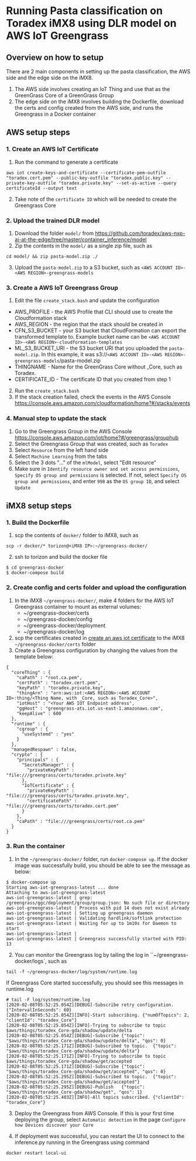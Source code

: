 # Running Pasta classification on Toradex iMX8 using DLR model on AWS IoT Greengrass

## Overview on how to setup

There are 2 main components in setting up the pasta classification, the AWS side and the edge side on the iMX8.

1. The AWS side involves creating an IoT Thing and use that as the GreenGrass Core of a GreenGrass Group
2. The edge side on the iMX8 involves building the Dockerfile, download the certs and config created from the AWS side, and runs the Greengrass in a Docker container

## AWS setup steps

### 1. Create an AWS IoT Certificate
1. Run the command to generate a certificate
```
aws iot create-keys-and-certificate --certificate-pem-outfile "toradex.cert.pem" --public-key-outfile "toradex.public.key" --private-key-outfile "toradex.private.key" --set-as-active --query certificateId --output text
```
2. Take note of the `certificate ID` which will be needed to create the Greengrass Core

### 2. Upload the trained DLR model
1. Download the folder `model/` from https://github.com/toradex/aws-nxp-ai-at-the-edge/tree/master/container_inference/model
2. Zip the contents in the `model/` as a single zip file, such as 
```
cd model/ && zip pasta-model.zip ./
```
3. Upload the `pasta-model.zip` to a S3 bucket, such as `<AWS ACCOUNT ID>-<AWS REGION>-greengrass-models`

### 3. Create a AWS IoT Greengrass Group
1. Edit the file `create_stack.bash` and update the configuration
* AWS_PROFILE - the AWS Profile that CLI should use to create the Cloudformation stack
* AWS_REGION - the region that the stack should be created in
* CFN_S3_BUCKET - your S3 bucket that CloudFormation can export the transformed template to. Example bucket name can be `<AWS ACCOUNT ID>-<AWS REGION>-cloudformation-templates`
* ML_S3_BUCKET_URI - the S3 bucket URI that you uploaded the `pasta-model.zip`. In this example, it was s3://`<AWS ACCOUNT ID>-<AWS REGION>-greengrass-models`/pasta-model.zip
* THINGNAME - Name for the GreenGrass Core without _Core, such as Toradex.
* CERTIFICATE_ID - The certificate ID that you created from step 1
2. Run the `create_stack.bash`
3. If the stack creation failed, check the events in the AWS Console https://console.aws.amazon.com/cloudformation/home?#/stacks/events

### 4. Manual step to update the stack
1. Go to the Greengrass Group in the AWS Console https://console.aws.amazon.com/iot/home?#/greengrass/grouphub
2. Select the Greengrass Group that was created, such as `Toradex`
3. Select `Resource` from the left hand side
4. Select `Machine Learning` from the tabs
5. Select the 3 dots "..." of the `mlModel`, select "Edit resource"
6. Make sure in `Identify resource owner and set access permissions`, `Specify OS group and permissions` is selected. If not, select `Specify OS group and permissions`, and enter `998` as the `OS group ID`, and select `Update`

## iMX8 setup steps

### 1. Build the Dockerfile
1. scp the contents of `docker/` folder to iMX8, such as
```
scp -r docker/* torizon@<iMX8 IP>:~/greengrass-docker/
```
2. ssh to torizon and build the docker file
```
$ cd greengrass-docker
$ docker-compose build
```

### 2. Create config and certs folder and upload the configuration
1. In the iMX8 `~/greengrass-docker/`, make 4 folders for the AWS IoT Greengrass container to mount as external volumes:
   * ~/greengrass-docker/certs
   * ~/greengrass-docker/config
   * ~/greengrass-docker/deployment
   * ~/greengrass-docker/log
1. scp the certificates created in [create an aws iot certificate](#1-create-an-aws-iot-certificate) to the iMX8 `~/greengrass-docker/certs` folder
2. Create a Greengrass configuration by changing the values from the template below:

```
{
  "coreThing" : {
    "caPath" : "root.ca.pem",
    "certPath" : "toradex.cert.pem",
    "keyPath" : "toradex.private.key",
    "thingArn" : "arn:aws:iot:<AWS REGION>:<AWS ACCOUNT ID>:thing/<Thing Name, with _Core, such as Toradex_Core>",
    "iotHost" : "<Your AWS IOT Endpoint address",
    "ggHost" : "greengrass-ats.iot.us-east-1.amazonaws.com",
    "keepAlive" : 600
  },
  "runtime" : {
    "cgroup" : {
      "useSystemd" : "yes"
    }
  },
  "managedRespawn" : false,
  "crypto" : {
    "principals" : {
      "SecretsManager" : {
        "privateKeyPath" : "file:///greengrass/certs/toradex.private.key"
      },
      "IoTCertificate" : {
        "privateKeyPath" : "file:///greengrass/certs/toradex.private.key",
        "certificatePath" : "file:///greengrass/certs/toradex.cert.pem"
      }
    },
    "caPath" : "file:///greengrass/certs/root.ca.pem"
  }
}
```

### 3. Run the container
1. In the `~/greengrass-docker/` folder, run `docker-compose up`. If the docker image was successfully build, you should be able to see the message as below:

```
$ docker-compose up
Starting aws-iot-greengrass-latest ... done
Attaching to aws-iot-greengrass-latest
aws-iot-greengrass-latest | grep: /greengrass/ggc/deployment/group/group.json: No such file or directory
aws-iot-greengrass-latest | Process with pid 14 does not exist already
aws-iot-greengrass-latest | Setting up greengrass daemon
aws-iot-greengrass-latest | Validating hardlink/softlink protection
aws-iot-greengrass-latest | Waiting for up to 1m10s for Daemon to start
aws-iot-greengrass-latest | 
aws-iot-greengrass-latest | Greengrass successfully started with PID: 13
```

2. You can monitor the Greengrass log by tailing the log in ``~/greengrass-docker/logs`, such as

```
tail -f ~/greengrass-docker/log/system/runtime.log
```

If Greengrass Core started successfully, you should see this messages in runtime.log

```
# tail -F log/system/runtime.log
[2020-02-08T05:52:25.054Z][DEBUG]-Subscribe retry configuration.	{"IntervalInSeconds": 60}
[2020-02-08T05:52:25.054Z][INFO]-Start subscribing.	{"numOfTopics": 2, "clientId": "toradex_Core"}
[2020-02-08T05:52:25.054Z][INFO]-Trying to subscribe to topic $aws/things/toradex_Core-gda/shadow/update/delta
[2020-02-08T05:52:25.054Z][DEBUG]-Subscribe	{"topic": "$aws/things/toradex_Core-gda/shadow/update/delta", "qos": 0}
[2020-02-08T05:52:25.171Z][DEBUG]-Subscribed to topic.	{"topic": "$aws/things/toradex_Core-gda/shadow/update/delta"}
[2020-02-08T05:52:25.171Z][INFO]-Trying to subscribe to topic $aws/things/toradex_Core-gda/shadow/get/accepted
[2020-02-08T05:52:25.171Z][DEBUG]-Subscribe	{"topic": "$aws/things/toradex_Core-gda/shadow/get/accepted", "qos": 0}
[2020-02-08T05:52:25.295Z][DEBUG]-Subscribed to topic.	{"topic": "$aws/things/toradex_Core-gda/shadow/get/accepted"}
[2020-02-08T05:52:25.295Z][DEBUG]-Publish	{"topic": "$aws/things/toradex_Core-gda/shadow/get", "qos": 1}
[2020-02-08T05:52:25.403Z][INFO]-All topics subscribed.	{"clientId": "toradex_Core"}
```

3. Deploy the Greengrass from AWS Console. If this is your first time deploying the group, select `Automatic detection` in the page `Configure how Devices discover your Core`

4. If deployment was successful, you can restart the UI to connect to the inference.py running in the Greengrass using command
```
docker restart local-ui
```
